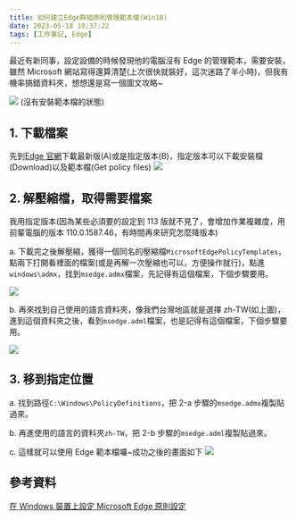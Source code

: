 ```yaml
---
title: 如何建立Edge群組原則管理範本檔(Win10)
date: 2023-05-18 19:37:22
tags: [工作筆記, Edge]
---
```


最近有新同事，設定設備的時候發現他的電腦沒有 Edge 的管理範本，需要安裝，雖然 Microsoft 網站寫得還算清楚(上次很快就裝好，這次迷路了半小時)，但我有機率搞錯資料夾，想想還是寫一個圖文攻略~

![](https://hackmd.io/_uploads/HkFfEGmBn.png)
(沒有安裝範本檔的狀態)

## 1. 下載檔案

先到[Edge 官網](https://www.microsoft.com/en-us/edge/business/download?form=MA13FJ)下載最新版(A)或是指定版本(B)，指定版本可以下載安裝檔(Download)以及範本檔(Get policy files)
![](https://hackmd.io/_uploads/HJ9nzfmH2.png)

## 2. 解壓縮檔，取得需要檔案

我用指定版本(因為某些必須要的設定到 113 版就不見了，會增加作業複雜度，用前輩電腦的版本 110.0.1587.46，有時間再來研究怎麼降版本)

a. 下載完之後解壓縮，獲得一個同名的壓縮檔`MicrosoftEdgePolicyTemplates`，點兩下打開看裡面的檔案(或是再解一次壓縮也可以，方便操作就行)，點進`windows\admx`，找到`msedge.admx`檔案，先記得有這個檔案，下個步驟要用。

![](https://hackmd.io/_uploads/B1VswfQB2.png)

b. 再來找到自己使用的語言資料夾，像我們台灣地區就是選擇 zh-TW(如上圖)，進到這個資料夾之後，看到`msedge.adml`檔案，也是記得有這個檔案，下個步驟要用。

![](https://hackmd.io/_uploads/HkBjFfQB3.png)

## 3. 移到指定位置

a. 找到路徑`C:\Windows\PolicyDefinitions`，把 2-a 步驟的`msedge.admx`複製貼過來。

b. 再進使用的語言的資料夾`zh-TW`，把 2-b 步驟的`msedge.adml`複製貼過來。

c. 這樣就可以使用 Edge 範本檔囉~成功之後的畫面如下
![](https://hackmd.io/_uploads/S1MqoMQBn.png)

## 參考資料

[在 Windows 裝置上設定 Microsoft Edge 原則設定](https://learn.microsoft.com/zh-tw/deployedge/configure-microsoft-edge)
